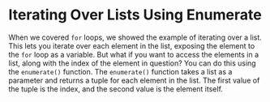 # Iterating Over Lists Using Enumerate

When we covered `for` loops, we showed the example of iterating over a list. This lets you iterate over each element in the list, exposing the element to the `for` loop as a variable. But what if you want to access the elements in a list, along with the index of the element in question? You can do this using the `enumerate()` function. The `enumerate()` function takes a list as a parameter and returns a tuple for each element in the list. The first value of the tuple is the index, and the second value is the element itself.
